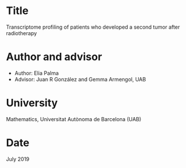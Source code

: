 # Title

Transcriptome profiling of patients who developed a second tumor after radiotherapy

# Author and advisor

- Author: Elia Palma
- Advisor: Juan R González and Gemma Armengol, UAB

# University

Mathematics, Universitat Autònoma de Barcelona (UAB)

# Date

July 2019
